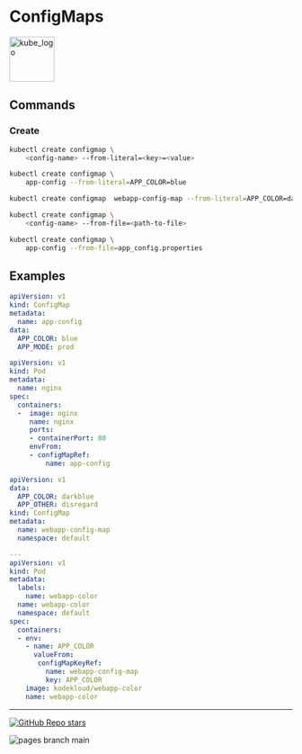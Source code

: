 
# ConfigMaps

<p align="left"><img src="https://www.vectorlogo.zone/logos/kubernetes/kubernetes-icon.svg" width="80" alt="kube_logo"></p>

## Commands

### Create

```sh
kubectl create configmap \
    <config-name> --from-literal=<key>=<value>
```
```sh
kubectl create configmap \
    app-config --from-literal=APP_COLOR=blue
```
```sh
kubectl create configmap  webapp-config-map --from-literal=APP_COLOR=darkblue --from-literal=APP_OTHER=disregard
```
```sh
kubectl create configmap \
    <config-name> --from-file=<path-to-file>
```
```sh
kubectl create configmap \
    app-config --from-file=app_config.properties
```

## Examples

```yaml
apiVersion: v1
kind: ConfigMap
metadata:
  name: app-config
data:
  APP_COLOR: blue
  APP_MODE: prod
```

```yaml
apiVersion: v1
kind: Pod
metadata:
  name: nginx
spec:
  containers:
  -  image: nginx
     name: nginx
     ports:
     - containerPort: 80
     envFrom:
     - configMapRef:
         name: app-config
```

```yaml
apiVersion: v1
data:
  APP_COLOR: darkblue
  APP_OTHER: disregard
kind: ConfigMap
metadata:
  name: webapp-config-map
  namespace: default
```

```yaml
---
apiVersion: v1
kind: Pod
metadata:
  labels:
    name: webapp-color
  name: webapp-color
  namespace: default
spec:
  containers:
  - env:
    - name: APP_COLOR
      valueFrom:
       configMapKeyRef:
         name: webapp-config-map
         key: APP_COLOR
    image: kodekloud/webapp-color
    name: webapp-color
```

---

<p align="left"><a href="https://github.com/paulofponciano/k8s-daily-commands-and-troubleshoot"><img alt="GitHub Repo stars" src="https://img.shields.io/github/stars/paulofponciano/k8s-daily-commands-and-troubleshoot?label=k8s-daily-commands-and-troubleshoot&style=social"></a></p>

![pages branch main](https://github.com/paulofponciano/k8s-daily-commands-and-troubleshoot/actions/workflows/ci-gh-pages.yaml/badge.svg?branch=main)